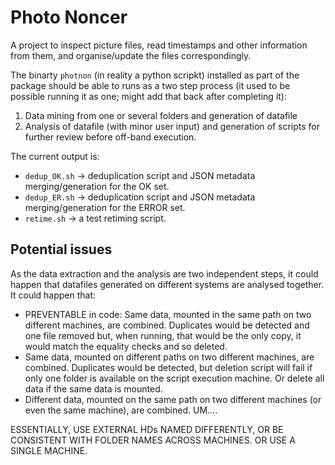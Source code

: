 # Photo Noncer

A project to inspect picture files, read timestamps and other information from them, and organise/update the files correspondingly.

The binarty `photnon` (in reality a python scripkt) installed as part of the package should be able to runs as a two step process (it used to be possible running it as one; might add that back after completing it):

1. Data mining from one or several folders and generation of datafile
2. Analysis of datafile (with minor user input) and generation of scripts for further review before off-band execution.

The current output is:

- `dedup_OK.sh` -> deduplication script and JSON metadata merging/generation for the OK set.
- `dedup_ER.sh` -> deduplication script and JSON metadata merging/generation for the ERROR set.
- `retime.sh` -> a test retiming script.

## Potential issues

As the data extraction and the analysis are two independent steps, it could happen that datafiles generated on different systems are analysed together. It could happen that:

* PREVENTABLE in code: Same data, mounted in the same path on two different machines, are combined. Duplicates would be detected and one file removed but, when running, that would be the only copy, it would match the equality checks and so deleted.
* Same data, mounted on different paths on two different machines, are combined. Duplicates would be detected, but deletion script will fail if only one folder is available on the script execution machine. Or delete all data if the same data is mounted.
* Different data, mounted on the same path on two different machines (or even the same machine), are combined. UM....

ESSENTIALLY, USE EXTERNAL HDs NAMED DIFFERENTLY, OR BE CONSISTENT WITH FOLDER NAMES ACROSS MACHINES. OR USE A SINGLE MACHINE.